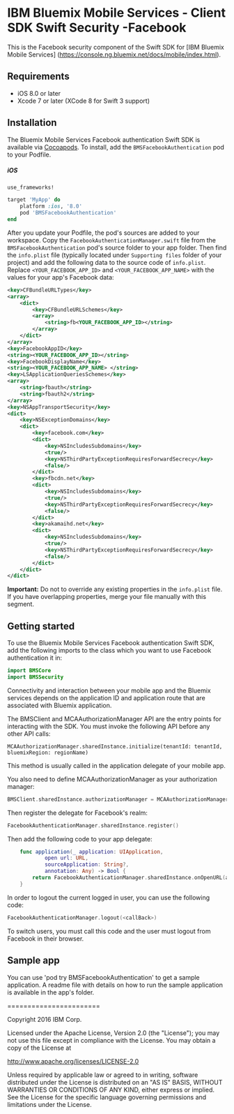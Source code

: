 IBM Bluemix Mobile Services - Client SDK Swift Security -Facebook
===================================================

This is the Facebook security component of the Swift SDK for [IBM Bluemix Mobile Services] (https://console.ng.bluemix.net/docs/mobile/index.html).

## Requirements
* iOS 8.0 or later
* Xcode 7 or later (XCode 8 for Swift 3 support)


## Installation
The Bluemix Mobile Services Facebook authentication Swift SDK is available via [Cocoapods](http://cocoapods.org/).
To install, add the `BMSFacebookAuthentication` pod to your Podfile.

##### iOS
```ruby
use_frameworks!

target 'MyApp' do
    platform :ios, '8.0'
    pod 'BMSFacebookAuthentication'
end
```

After you update your Podfile, the pod's sources are added to your workspace. Copy the `FacebookAuthenticationManager.swift` file from the `BMSFacebookAuthentication` pod's source folder to your app folder. Then find the `info.plist` file (typically located under `Supporting files` folder of your project) and add the following data to the source code of `info.plist`. Replace `<YOUR_FACEBOOK_APP_ID>` and `<YOUR_FACEBOOK_APP_NAME>` with the values for your app's Facebook data:

```XML
<key>CFBundleURLTypes</key>
<array>
    <dict>
        <key>CFBundleURLSchemes</key>
        <array>
            <string>fb<YOUR_FACEBOOK_APP_ID></string>
        </array>
    </dict>
</array>
<key>FacebookAppID</key>
<string><YOUR_FACEBOOK_APP_ID></string>
<key>FacebookDisplayName</key>
<string><YOUR_FACEBOOK_APP_NAME> </string>
<key>LSApplicationQueriesSchemes</key>
<array>
    <string>fbauth</string>
    <string>fbauth2</string>
</array>
<key>NSAppTransportSecurity</key>
<dict>
    <key>NSExceptionDomains</key>
    <dict>
        <key>facebook.com</key>
        <dict>
            <key>NSIncludesSubdomains</key>
            <true/>                
            <key>NSThirdPartyExceptionRequiresForwardSecrecy</key>
            <false/>
        </dict>
        <key>fbcdn.net</key>
        <dict>
            <key>NSIncludesSubdomains</key>
            <true/>
            <key>NSThirdPartyExceptionRequiresForwardSecrecy</key>
            <false/>
        </dict>
        <key>akamaihd.net</key>
        <dict>
            <key>NSIncludesSubdomains</key>
            <true/>
            <key>NSThirdPartyExceptionRequiresForwardSecrecy</key>
            <false/>
        </dict>
    </dict>
</dict>
```
**Important:** Do not to override any existing properties in the `info.plist` file. If you have overlapping properties, merge your file manually with this segment.

## Getting started

To use the Bluemix Mobile Services Facebook authentication Swift SDK, add the following imports to the class which you want to use Facebook authentication it in:

```Swift
import BMSCore
import BMSSecurity
```
Connectivity and interaction between your mobile app and the Bluemix services depends on the application ID and application route that are associated with Bluemix application.

The BMSClient and MCAAuthorizationManager API are the entry points for interacting with the SDK. You must invoke the following API before any other API calls:

```
MCAAuthorizationManager.sharedInstance.initialize(tenantId: tenantId, bluemixRegion: regionName)
```

This method is usually called in the application delegate of your mobile app.

You also need to define MCAAuthorizationManager as your authorization manager:
```Swift
BMSClient.sharedInstance.authorizationManager = MCAAuthorizationManager.sharedInstance
```

Then register the delegate for Facebook's realm:

```Swift
FacebookAuthenticationManager.sharedInstance.register()
```

Then add the following code to your app delegate:

```Swift
    func application(_ application: UIApplication, 
            open url: URL, 
            sourceApplication: String?, 
            annotation: Any) -> Bool {
        return FacebookAuthenticationManager.sharedInstance.onOpenURL(application, url: url, sourceApplication: sourceApplication, annotation: annotation)
    }

 ```

In order to logout the current logged in user, you can use the following code:
```Swift
FacebookAuthenticationManager.logout(<callBack>)

```
To switch users, you must call this code and the user must logout from Facebook in their browser.

## Sample app
You can use 'pod try BMSFacebookAuthentication' to get a sample application. A readme file with details on how to run the sample application is available in the app's folder.

=======================

Copyright 2016 IBM Corp.

Licensed under the Apache License, Version 2.0 (the "License");
you may not use this file except in compliance with the License.
You may obtain a copy of the License at

http://www.apache.org/licenses/LICENSE-2.0

Unless required by applicable law or agreed to in writing, software
distributed under the License is distributed on an "AS IS" BASIS,
WITHOUT WARRANTIES OR CONDITIONS OF ANY KIND, either express or implied.
See the License for the specific language governing permissions and
limitations under the License.
